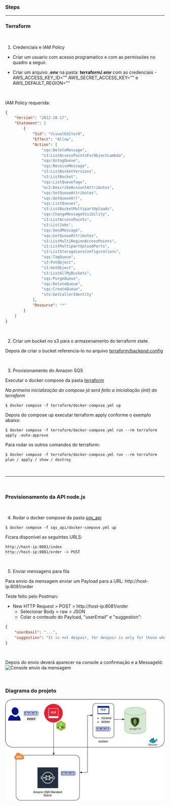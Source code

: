 ### Steps
---
### Terraform

<br />

1. Credenciais e IAM Policy

- Criar um usuario com acesso programatico e com as permissões no quadro a seguir. 

- Criar um arquivo **.env** na pasta: **terraform/.env** com as credenciais - AWS_ACCESS_KEY_ID="" AWS_SECRET_ACCESS_KEY="" e AWS_DEFAULT_REGION=""

<br />

IAM Policy requerida:
```json
{
    "Version": "2012-10-17",
    "Statement": [
        {
            "Sid": "VisualEditor0",
            "Effect": "Allow",
            "Action": [
                "sqs:DeleteMessage",
                "s3:ListAccessPointsForObjectLambda",
                "sqs:UntagQueue",
                "sqs:ReceiveMessage",
                "s3:ListBucketVersions",
                "s3:ListBucket",
                "sqs:ListQueueTags",
                "ec2:DescribeAccountAttributes",
                "sqs:SetQueueAttributes",
                "sqs:GetQueueUrl",
                "sqs:ListQueues",
                "s3:ListBucketMultipartUploads",
                "sqs:ChangeMessageVisibility",
                "s3:ListAccessPoints",
                "s3:ListJobs",
                "sqs:SendMessage",
                "sqs:GetQueueAttributes",
                "s3:ListMultiRegionAccessPoints",
                "s3:ListMultipartUploadParts",
                "s3:ListStorageLensConfigurations",
                "sqs:TagQueue",
                "s3:PutObject",
                "s3:GetObject",
                "s3:ListAllMyBuckets",
                "sqs:PurgeQueue",
                "sqs:DeleteQueue",
                "sqs:CreateQueue",
                "sts:GetCallerIdentity"
            ],
            "Resource": "*"
        }
    ]
}
```

<br />

2. Criar um bucket no s3 para o armazenamento do terraform state.

Depois de criar o bucket referencia-lo no arquivo [terraform/backend.config](https://github.com/thiiferrs/terraform-sqs-api/blob/main/terraform/backend.config)

<br />

3. Provisionamento do Amazon SQS

Executar o docker compose da pasta [terraform](https://github.com/thiiferrs/terraform-sqs-api/blob/main/terraform)

*Na primeira inicialização do compose já será feito a inicialiação (init) do terraform*
```
$ docker compose -f terraform/docker-compose.yml up
```

Depois do compose up executar terraform apply conforme o exemplo abaixo:
```
$ docker compose -f terraform/docker-compose.yml run --rm terraform apply -auto-approve
```

Para rodar os outros comandos do terraform:
```
$ docker compose -f terraform/docker-compose.yml run --rm terraform plan / apply / show / destroy
```

<br />

____

<br />

### Provisionamento da API node.js

<br />

4. Rodar o docker compose da pasta [sqs_api](https://github.com/thiiferrs/terraform-sqs-api/tree/main/sqs_api)

```
$ docker compose -f sqs_api/docker-compose.yml up
```


Ficara disponível as seguintes URLS:
```
http://host-ip:8081/index
http://host-ip:8081/order -> POST
```
<br />

5. Enviar mensagens para fila 

Para envio da mensagem enviar um Payload para a URL: http://host-ip:8081/order


Teste feito pelo Postman:

- New HTTP Request > POST > http://host-ip:8081/order
  - Selecionar Body > raw > JSON
  - Colar o conteudo do Payload, "userEmail" e "suggestion":
```json
{
    "userEmail": "...",
    "suggestion": "It is not despair, for despair is only for those who see the end beyond all doubt. We do not"
}
```
<br />

Depois do envio deverá aparecer na console a confirmação e a MessageId:
![Console envio da mensagem](https://imgur.com/v5rIKvs.png)

<br />

### Diagrama do projeto

![Diagrama](https://github.com/thiiferrs/terraform-sqs-api/blob/b91a7cfbd4c30c6e1afd420ba6db0d915b7718ec/AWS_SQS.drawio.png)